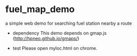 # fuel_map_demo
a simple web demo for searching fuel station nearby a route

* dependency
This demo depends on gmap.js (http://hpneo.github.io/gmaps/)

* test
Please open myloc.html on chrome.
